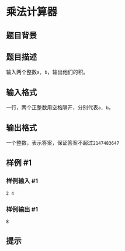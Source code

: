 # 乘法计算器

## 题目背景

## 题目描述

输入两个整数`a, b`，输出他们的积。

## 输入格式

一行，两个正整数用空格隔开，分别代表`a, b`。

## 输出格式

一个整数，表示答案，保证答案不超过`2147483647`

## 样例 #1

### 样例输入 #1

```
2 4
```

### 样例输出 #1

```
8
```

## 提示

